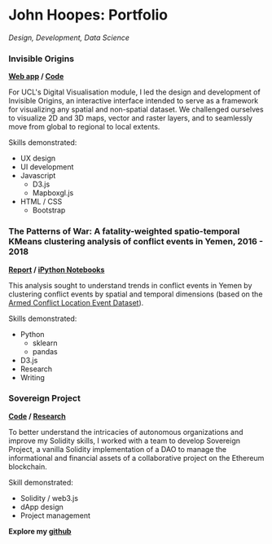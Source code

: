 # John Hoopes: Portfolio

_Design, Development, Data Science_

### Invisible Origins

**[Web app](https://robisoniv.github.io/casa-digital-visualisation/ui/) / [Code](https://github.com/robisoniv/casa-digital-visualisation)**


For UCL's Digital Visualisation module, I led the design and development of Invisible Origins, an interactive interface intended to serve as a framework for visualizing any spatial and non-spatial dataset. We challenged ourselves to visualize 2D and 3D maps, vector and raster layers, and to seamlessly move from global to regional to local extents.

Skills demonstrated:
- UX design
- UI development
- Javascript
  - D3.js
  - Mapboxgl.js
- HTML / CSS
  - Bootstrap

### The Patterns of War: A fatality-weighted spatio-temporal KMeans clustering analysis of conflict events in Yemen, 2016 - 2018

**[Report](https://github.com/robisoniv/conflict-kmeans/blob/master/yemen-kmeans-paper.pdf) / [iPython Notebooks](https://github.com/robisoniv/conflict-kmeans)**

This analysis sought to understand trends in conflict events in Yemen by clustering conflict events by spatial and temporal dimensions (based on the [Armed Conflict Location Event Dataset](https://www.acleddata.com/)).

Skills demonstrated:
- Python
  - sklearn
  - pandas
- D3.js
- Research
- Writing

### Sovereign Project

**[Code](https://github.com/robisoniv/self-sovereign-organization/tree/master/docs/contracts) / [Research](https://github.com/robisoniv/self-sovereign-organization/tree/master/notes)**

To better understand the intricacies of autonomous organizations and improve my Solidity skills, I worked with a team to develop Sovereign Project, a vanilla Solidity implementation of a DAO to manage the informational and financial assets of a collaborative project on the Ethereum blockchain.

Skill demonstrated:
- Solidity / web3.js
- dApp design
- Project management

**Explore my [github](https://github.com/robisoniv/)**
